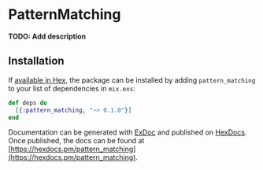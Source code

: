 # PatternMatching

**TODO: Add description**

## Installation

If [available in Hex](https://hex.pm/docs/publish), the package can be installed
by adding `pattern_matching` to your list of dependencies in `mix.exs`:

```elixir
def deps do
  [{:pattern_matching, "~> 0.1.0"}]
end
```

Documentation can be generated with [ExDoc](https://github.com/elixir-lang/ex_doc)
and published on [HexDocs](https://hexdocs.pm). Once published, the docs can
be found at [https://hexdocs.pm/pattern_matching](https://hexdocs.pm/pattern_matching).


